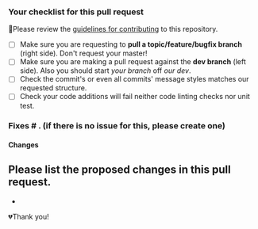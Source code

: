### Your checklist for this pull request
🚨Please review the [guidelines for contributing](CONTRIBUTING.md) to this repository.

- [ ] Make sure you are requesting to **pull a topic/feature/bugfix branch** (right side). Don't request your master!
- [ ] Make sure you are making a pull request against the **dev branch** (left side). Also you should start *your branch* off *our dev*.
- [ ] Check the commit's or even all commits' message styles matches our requested structure.
- [ ] Check your code additions will fail neither code linting checks nor unit test.

### Fixes # . (if there is no issue for this, please create one)

#### Changes
Please list the proposed changes in this pull request.
- 
- 

💔Thank you!
